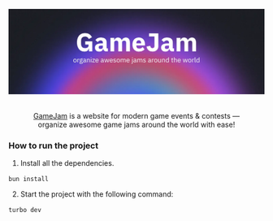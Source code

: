 ![GameJam Banner](./.github/assets/banner.webp)

<p align="center">
  <br/>
  <a href="https://gamejam.run">GameJam</a> is a website for modern game events & contests &mdash;
  <br/>
  organize awesome game jams around the world with ease!
  <br/>
</p>

### How to run the project

1. Install all the dependencies.

```console
bun install
```
  
2. Start the project with the following command:

```console
turbo dev
```
